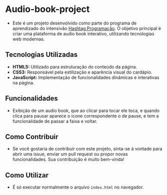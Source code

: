 # Audio-book-project

* Este é um projeto desenvolvido como parte do programa de aprendizado do intensivão [Hashtag Programação](https://www.hashtagtreinamentos.com/cursos-hashtag-programacao?origemurl=136986055125&gad_source=1&gclid=CjwKCAiA8YyuBhBSEiwA5R3-EztPzwQUtaoQPqi2UaiHpbNMHjTkEBaLYyKmXT8M8rS2ltTzmdGYIhoCnDYQAvD_BwE). O objetivo principal é criar uma plataforma de audio book interativo, utilizando tecnologias web modernas.

## Tecnologias Utilizadas
* **HTML5:** Utilizado para estruturação do conteúdo da página.
* **CSS3:** Responsável pela estilização e aparência visual do cardápio.
* **JavaScript:** Implementação de funcionalidades dinâmicas e interativas na página.

## Funcionalidades
* Exibição de um audio book, que ao clicar para tocar ele toca, e quando clica para pausar aparece o icone correspondente o de pause, e tem a funcionalidade de passar a faixa e voltar.

## Como Contribuir
* Se você gostaria de contribuir com este projeto, sinta-se à vontade para abrir uma issue, enviar um pull request ou propor novas funcionalidades. Sua contribuição é muito bem-vinda!

## Como Utilizar
* É só executar normalmente o arquivo `index.html` no navegador.

